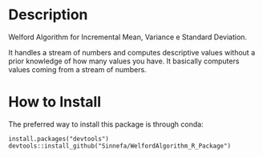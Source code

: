 # Description
Welford Algorithm for Incremental Mean, Variance e Standard Deviation.

It handles a stream of numbers and computes descriptive values without a prior knowledge of how many values you have. It basically computers values coming from a stream of numbers.

# How to Install

The preferred way to install this package is through conda:

```
install.packages("devtools")
devtools::install_github("Sinnefa/WelfordAlgorithm_R_Package")
```
